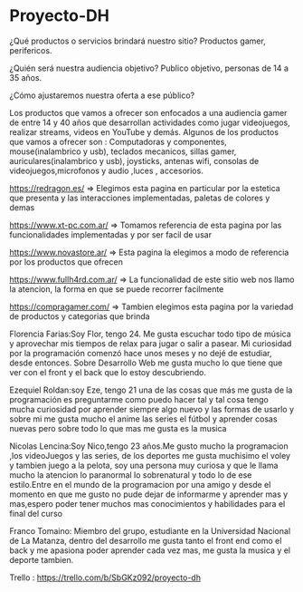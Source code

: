 # Proyecto-DH

¿Qué productos o servicios brindará nuestro sitio? 
  Productos gamer, perifericos.


¿Quién será nuestra audiencia
objetivo? 
  Publico objetivo, personas de 14 a 35 años.


¿Cómo ajustaremos nuestra oferta a ese público?


Los productos que vamos a ofrecer son enfocados a una audiencia gamer de entre 14 y 40 años que desarrollan actividades como jugar videojuegos, realizar streams, videos en YouTube y demás. Algunos de los productos que vamos a ofrecer son : 
  Computadoras y componentes, mouse(inalambrico y usb), teclados mecanicos, sillas gamer, auriculares(inalambrico y usb), joysticks, antenas wifi, consolas de videojuegos,microfonos y audio ,luces , accesorios.


https://redragon.es/ => Elegimos esta pagina en particular por la estetica que presenta y las interacciones implementadas, paletas de colores y demas

https://www.xt-pc.com.ar/ => Tomamos referencia de esta pagina por las funcionalidades implementadas y por ser facil de usar

https://www.novastore.ar/ => Esta pagina la elegimos a modo de referencia por los productos que ofrecen

https://www.fullh4rd.com.ar/ => La funcionalidad de este sitio web nos llamo la atencion, la forma en que se puede recorrer facilmente

https://compragamer.com/ => Tambien elegimos esta pagina por la variedad de productos y categorias que brinda


Florencia Farias:Soy Flor, tengo 24. Me gusta escuchar todo tipo de música y aprovechar mis tiempos de relax para jugar o salir a pasear. Mi curiosidad por la programación comenzó hace unos meses y no dejé de estudiar, desde entonces. Sobre Desarrollo Web me gusta mucho lo que tiene que ver con el front y el back que lo estoy descubriendo.



Ezequiel Roldan:soy Eze, tengo 21 una de las cosas  que más  me gusta de la programación  es preguntarme  como puedo hacer tal y tal cosa tengo mucha curiosidad  por aprender siempre  algo nuevo y las formas  de  usarlo y sobre mi me gusta mucho  el anime las series el fútbol y aprender cosas nuevas  pero sobre  todo lo que mas me gusta es la musica



Nicolas Lencina:Soy Nico,tengo 23 años.Me gusto mucho la programacion ,los videoJuegos y las series, de los deportes me gusta muchisimo el voley y tambien juego a la pelota, soy una persona muy curiosa  y que le llama mucho la atencion lo paranormal lo sobrenatural y todo lo de ese estilo.Entre en el mundo de la programacion por una amigo y desde el momento en que me gusto no pude dejar de informarme y aprender mas y mas,espero poder tener muchos mas conocimientos y habilidades para el final del curso

Franco Tomaino: Miembro del grupo, estudiante en la Universidad Nacional de La Matanza, dentro del desarrollo me gusta tanto el front end como el back y me apasiona poder aprender cada vez mas, me gusta la musica y el deporte tambien.  

Trello : https://trello.com/b/SbGKz092/proyecto-dh
